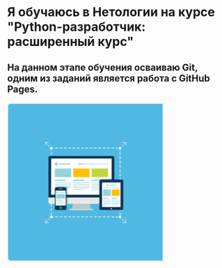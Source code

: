 # Я обучаюсь в Нетологии на курсе **"Python-разработчик: расширенный курс"**

## На данном этапе обучения осваиваю **Git**, одним из заданий является работа с GitHub Pages.

![alt text](image.png)